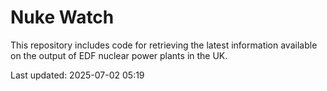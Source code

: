# Nuke Watch

This repository includes code for retrieving the latest information available on the output of EDF nuclear power plants in the UK.

Last updated: 2025-07-02 05:19